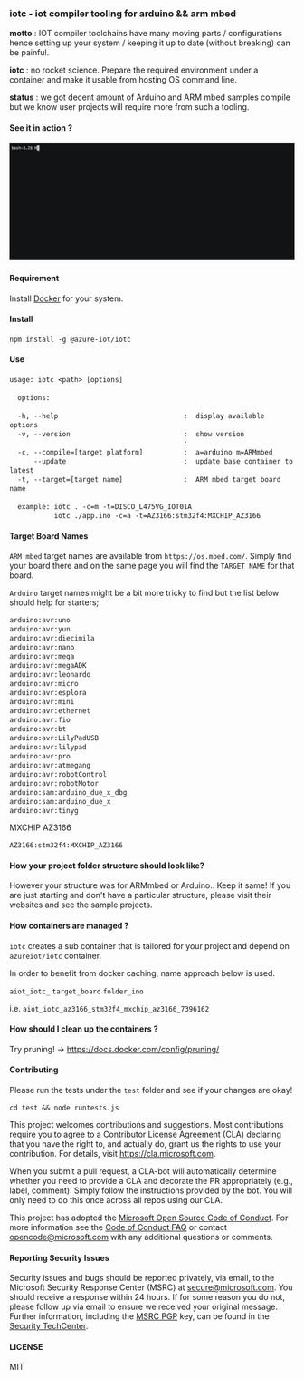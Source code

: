 ### iotc - iot compiler tooling for arduino && arm mbed

**motto** : IOT compiler toolchains have many moving parts / configurations hence
setting up your system / keeping it up to date (without breaking) can be painful.

**iotc** : no rocket science. Prepare the required environment under a container
and make it usable from hosting OS command line.

**status** : we got decent amount of Arduino and ARM mbed samples compile but
we know user projects will require more from such a tooling.

#### See it in action ?

![ARM mbed demo](contents/demo.gif)

#### Requirement

Install [Docker](https://docs.docker.com/install/) for your system.

#### Install

```
npm install -g @azure-iot/iotc
```

#### Use

```
usage: iotc <path> [options]

  options:

  -h, --help                               :  display available options
  -v, --version                            :  show version
                                           :
  -c, --compile=[target platform]          :  a=arduino m=ARMmbed
      --update                             :  update base container to latest
  -t, --target=[target name]               :  ARM mbed target board name

  example: iotc . -c=m -t=DISCO_L475VG_IOT01A
           iotc ./app.ino -c=a -t=AZ3166:stm32f4:MXCHIP_AZ3166
```

#### Target Board Names

`ARM mbed` target names are available from `https://os.mbed.com/`. Simply find
your board there and on the same page you will find the `TARGET NAME` for that board.

`Arduino` target names might be a bit more tricky to find but the list below should help
for starters;

```
arduino:avr:uno
arduino:avr:yun
arduino:avr:diecimila
arduino:avr:nano
arduino:avr:mega
arduino:avr:megaADK
arduino:avr:leonardo
arduino:avr:micro
arduino:avr:esplora
arduino:avr:mini
arduino:avr:ethernet
arduino:avr:fio
arduino:avr:bt
arduino:avr:LilyPadUSB
arduino:avr:lilypad
arduino:avr:pro
arduino:avr:atmegang
arduino:avr:robotControl
arduino:avr:robotMotor
arduino:sam:arduino_due_x_dbg
arduino:sam:arduino_due_x
arduino:avr:tinyg
```

MXCHIP AZ3166
```
AZ3166:stm32f4:MXCHIP_AZ3166
```

#### How your project folder structure should look like?

However your structure was for ARMmbed or Arduino.. Keep it same! If you are just
starting and don't have a particular structure, please visit their websites and see
the sample projects.

#### How containers are managed ?

`iotc` creates a sub container that is tailored for your project and depend on
`azureiot/iotc` container.

In order to benefit from docker caching, name approach below is used.

`aiot_iotc_` `target_board` `folder_ino`

i.e. `aiot_iotc_az3166_stm32f4_mxchip_az3166_7396162`

#### How should I clean up the containers ?

Try pruning! -> https://docs.docker.com/config/pruning/

#### Contributing

Please run the tests under the `test` folder and see if your changes are okay!

```
cd test && node runtests.js
```

This project welcomes contributions and suggestions.  Most contributions require you to agree to a
Contributor License Agreement (CLA) declaring that you have the right to, and actually do, grant us
the rights to use your contribution. For details, visit https://cla.microsoft.com.

When you submit a pull request, a CLA-bot will automatically determine whether you need to provide
a CLA and decorate the PR appropriately (e.g., label, comment). Simply follow the instructions
provided by the bot. You will only need to do this once across all repos using our CLA.

This project has adopted the [Microsoft Open Source Code of Conduct](https://opensource.microsoft.com/codeofconduct/).
For more information see the [Code of Conduct FAQ](https://opensource.microsoft.com/codeofconduct/faq/) or
contact [opencode@microsoft.com](mailto:opencode@microsoft.com) with any additional questions or comments.

#### Reporting Security Issues

Security issues and bugs should be reported privately, via email, to the Microsoft Security
Response Center (MSRC) at [secure@microsoft.com](mailto:secure@microsoft.com). You should
receive a response within 24 hours. If for some reason you do not, please follow up via
email to ensure we received your original message. Further information, including the
[MSRC PGP](https://technet.microsoft.com/en-us/security/dn606155) key, can be found in
the [Security TechCenter](https://technet.microsoft.com/en-us/security/default).

#### LICENSE

MIT